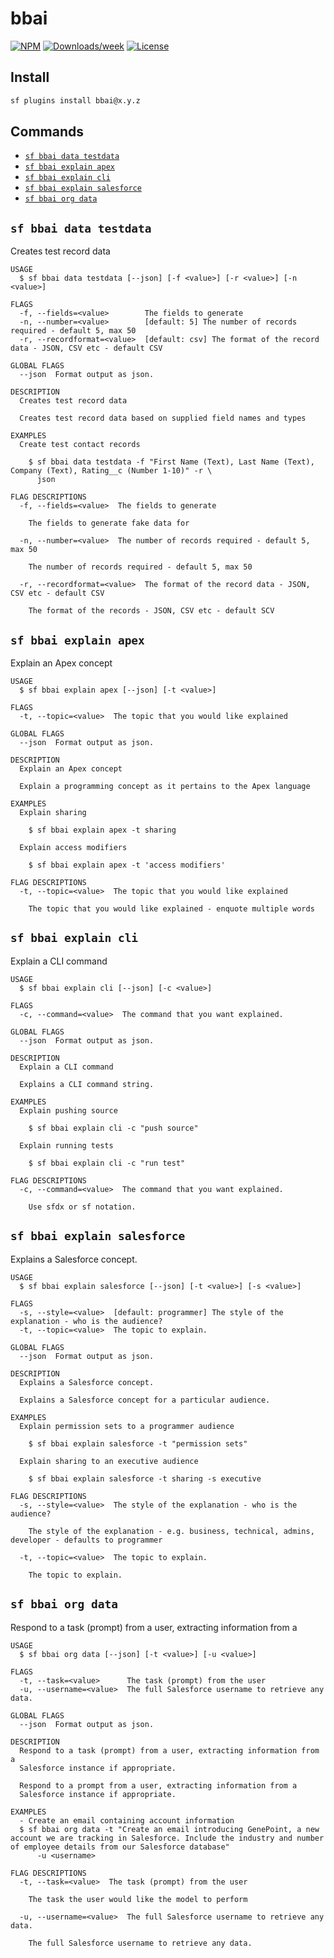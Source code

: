 # bbai

[![NPM](https://img.shields.io/npm/v/bbai.svg?label=bbai)](https://www.npmjs.com/package/bbai) [![Downloads/week](https://img.shields.io/npm/dw/bbai.svg)](https://npmjs.org/package/bbai) [![License](https://img.shields.io/badge/License-BSD%203--Clause-brightgreen.svg)](https://raw.githubusercontent.com/salesforcecli/bbai/main/LICENSE.txt)

## Install

```bash
sf plugins install bbai@x.y.z
```

## Commands

<!-- commands -->
* [`sf bbai data testdata`](#sf-bbai-data-testdata)
* [`sf bbai explain apex`](#sf-bbai-explain-apex)
* [`sf bbai explain cli`](#sf-bbai-explain-cli)
* [`sf bbai explain salesforce`](#sf-bbai-explain-salesforce)
* [`sf bbai org data`](#sf-bbai-org-data)

## `sf bbai data testdata`

Creates test record data

```
USAGE
  $ sf bbai data testdata [--json] [-f <value>] [-r <value>] [-n <value>]

FLAGS
  -f, --fields=<value>        The fields to generate
  -n, --number=<value>        [default: 5] The number of records required - default 5, max 50
  -r, --recordformat=<value>  [default: csv] The format of the record data - JSON, CSV etc - default CSV

GLOBAL FLAGS
  --json  Format output as json.

DESCRIPTION
  Creates test record data

  Creates test record data based on supplied field names and types

EXAMPLES
  Create test contact records

    $ sf bbai data testdata -f "First Name (Text), Last Name (Text), Company (Text), Rating__c (Number 1-10)" -r \
      json

FLAG DESCRIPTIONS
  -f, --fields=<value>  The fields to generate

    The fields to generate fake data for

  -n, --number=<value>  The number of records required - default 5, max 50

    The number of records required - default 5, max 50

  -r, --recordformat=<value>  The format of the record data - JSON, CSV etc - default CSV

    The format of the records - JSON, CSV etc - default SCV
```

## `sf bbai explain apex`

Explain an Apex concept

```
USAGE
  $ sf bbai explain apex [--json] [-t <value>]

FLAGS
  -t, --topic=<value>  The topic that you would like explained

GLOBAL FLAGS
  --json  Format output as json.

DESCRIPTION
  Explain an Apex concept

  Explain a programming concept as it pertains to the Apex language

EXAMPLES
  Explain sharing

    $ sf bbai explain apex -t sharing

  Explain access modifiers

    $ sf bbai explain apex -t 'access modifiers'

FLAG DESCRIPTIONS
  -t, --topic=<value>  The topic that you would like explained

    The topic that you would like explained - enquote multiple words
```

## `sf bbai explain cli`

Explain a CLI command

```
USAGE
  $ sf bbai explain cli [--json] [-c <value>]

FLAGS
  -c, --command=<value>  The command that you want explained.

GLOBAL FLAGS
  --json  Format output as json.

DESCRIPTION
  Explain a CLI command

  Explains a CLI command string.

EXAMPLES
  Explain pushing source

    $ sf bbai explain cli -c "push source"

  Explain running tests

    $ sf bbai explain cli -c "run test"

FLAG DESCRIPTIONS
  -c, --command=<value>  The command that you want explained.

    Use sfdx or sf notation.
```

## `sf bbai explain salesforce`

Explains a Salesforce concept.

```
USAGE
  $ sf bbai explain salesforce [--json] [-t <value>] [-s <value>]

FLAGS
  -s, --style=<value>  [default: programmer] The style of the explanation - who is the audience?
  -t, --topic=<value>  The topic to explain.

GLOBAL FLAGS
  --json  Format output as json.

DESCRIPTION
  Explains a Salesforce concept.

  Explains a Salesforce concept for a particular audience.

EXAMPLES
  Explain permission sets to a programmer audience

    $ sf bbai explain salesforce -t "permission sets"

  Explain sharing to an executive audience

    $ sf bbai explain salesforce -t sharing -s executive

FLAG DESCRIPTIONS
  -s, --style=<value>  The style of the explanation - who is the audience?

    The style of the explanation - e.g. business, technical, admins, developer - defaults to programmer

  -t, --topic=<value>  The topic to explain.

    The topic to explain.
```

## `sf bbai org data`

Respond to a task (prompt) from a user, extracting information from a

```
USAGE
  $ sf bbai org data [--json] [-t <value>] [-u <value>]

FLAGS
  -t, --task=<value>      The task (prompt) from the user
  -u, --username=<value>  The full Salesforce username to retrieve any data.

GLOBAL FLAGS
  --json  Format output as json.

DESCRIPTION
  Respond to a task (prompt) from a user, extracting information from a
  Salesforce instance if appropriate.

  Respond to a prompt from a user, extracting information from a
  Salesforce instance if appropriate.

EXAMPLES
  - Create an email containing account information
  $ sf bbai org data -t "Create an email introducing GenePoint, a new account we are tracking in Salesforce. Include the industry and number of employee details from our Salesforce database" 
      -u <username>

FLAG DESCRIPTIONS
  -t, --task=<value>  The task (prompt) from the user

    The task the user would like the model to perform

  -u, --username=<value>  The full Salesforce username to retrieve any data.

    The full Salesforce username to retrieve any data.
```
<!-- commandsstop -->

